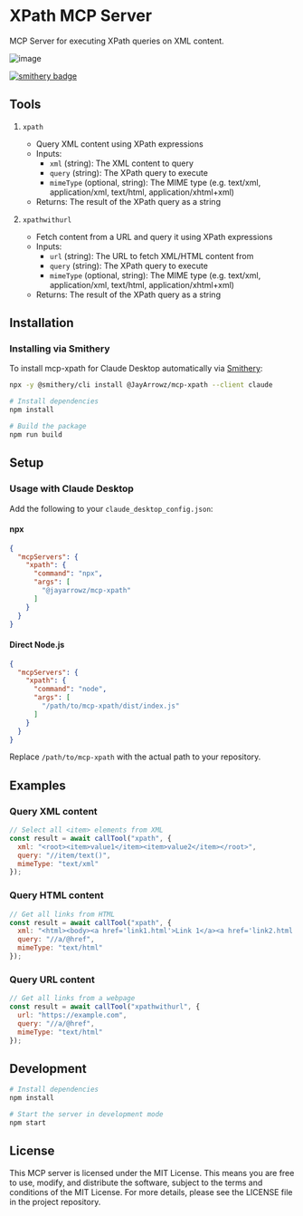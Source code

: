 # XPath MCP Server

MCP Server for executing XPath queries on XML content.

![image](https://github.com/user-attachments/assets/369045f3-1cdb-4204-9c62-0f5f32636262)

[![smithery badge](https://smithery.ai/badge/@JayArrowz/mcp-xpath)](https://smithery.ai/server/@JayArrowz/mcp-xpath)

## Tools

1. `xpath`
   - Query XML content using XPath expressions
   - Inputs:
     - `xml` (string): The XML content to query
     - `query` (string): The XPath query to execute
     - `mimeType` (optional, string): The MIME type (e.g. text/xml, application/xml, text/html, application/xhtml+xml)
   - Returns: The result of the XPath query as a string

2. `xpathwithurl`
   - Fetch content from a URL and query it using XPath expressions
   - Inputs:
     - `url` (string): The URL to fetch XML/HTML content from
     - `query` (string): The XPath query to execute
     - `mimeType` (optional, string): The MIME type (e.g. text/xml, application/xml, text/html, application/xhtml+xml)
   - Returns: The result of the XPath query as a string

## Installation

### Installing via Smithery

To install mcp-xpath for Claude Desktop automatically via [Smithery](https://smithery.ai/server/@JayArrowz/mcp-xpath):

```bash
npx -y @smithery/cli install @JayArrowz/mcp-xpath --client claude
```

```bash
# Install dependencies
npm install

# Build the package
npm run build
```

## Setup

### Usage with Claude Desktop

Add the following to your `claude_desktop_config.json`:

#### npx

```json
{
  "mcpServers": {
    "xpath": {
      "command": "npx",
      "args": [
        "@jayarrowz/mcp-xpath"
      ]
    }
  }
}
```

#### Direct Node.js

```json
{
  "mcpServers": {
    "xpath": {
      "command": "node",
      "args": [
        "/path/to/mcp-xpath/dist/index.js"
      ]
    }
  }
}
```

Replace `/path/to/mcp-xpath` with the actual path to your repository.


## Examples

### Query XML content

```javascript
// Select all <item> elements from XML
const result = await callTool("xpath", {
  xml: "<root><item>value1</item><item>value2</item></root>",
  query: "//item/text()",
  mimeType: "text/xml"
});
```

### Query HTML content

```javascript
// Get all links from HTML
const result = await callTool("xpath", {
  xml: "<html><body><a href='link1.html'>Link 1</a><a href='link2.html'>Link 2</a></body></html>",
  query: "//a/@href",
  mimeType: "text/html"
});
```

### Query URL content

```javascript
// Get all links from a webpage
const result = await callTool("xpathwithurl", {
  url: "https://example.com",
  query: "//a/@href",
  mimeType: "text/html"
});
```

## Development

```bash
# Install dependencies
npm install

# Start the server in development mode
npm start
```

## License

This MCP server is licensed under the MIT License. This means you are free to use, modify, and distribute the software, subject to the terms and conditions of the MIT License. For more details, please see the LICENSE file in the project repository.

